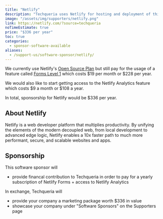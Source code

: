 ```yaml
---
title: "Netlify"
description: "Techqueria uses Netlify for hosting and deployment of this website."
image: "/assets/img/supporters/netlify.png"
link: https://netlify.com/?source=techqueria
noTimeEstimate: true
price: "$336 per year"
toc: true
categories:
  - sponsor-software-available
aliases:
  - /support-us/software-sponsor/netlify/
---
```


We currently use Netlify's [Open Source Plan](https://www.netlify.com/legal/open-source-policy/) but still pay for the usage of a feature called [Forms Level 1](https://www.netlify.com/products/forms/) which costs $19 per month or $228 per year.

We would also like to start getting access to the Netlify Analytics feature which costs $9 a month or $108 a year.

In total, sponsorship for Netlify would be $336 per year.

## About Netlify

Netlify is a web developer platform that multiplies productivity. By unifying the elements of the modern decoupled web, from local development to advanced edge logic, Netlify enables a 10x faster path to much more performant, secure, and scalable websites and apps.

## Sponsorship

This software sponsor will

- provide financal contribution to Techqueria in order to pay for a yearly subscription of Netlify Forms + access to Netlify Analytics

In exchange, Techqueria will

- provide your company a marketing package worth $336 in value
- showcase your company under "Software Sponsors" on the Supporters page
